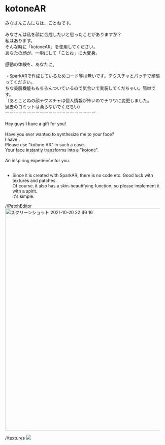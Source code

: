 # kotoneAR
みなさんこんにちは、ことねです。<br>
<br>
みなさんは私を顔に合成したいと思ったことがありますか？<br>
私はあります。<br>
そんな時に「kotoneAR」を使用してください。<br>
あなたの顔が、一瞬にして「ことね」に大変身。<br>
<br>
感動の体験を、あなたに。<br>
<br>
・SparkARで作成しているためコード等は無いです。テクスチャとパッチで頑張ってください。<br>
ちな美肌機能ももちろんついているので気合いで実装してくだちゃい。簡単です。<br>
（あとことねの顔テクスチャは個人情報が怖いのでチワワに変更しました。<br>
過去のコミットは漁らないでくだちい）　<br>
ーーーーーーーーーーーーーーーーーーーーー<br>
<br>
Hey guys I have a gift for you!<br>
<br>
Have you ever wanted to synthesize me to your face?<br>
I have .<br>
Please use "kotone AR" in such a case.<br>
Your face instantly transforms into a "kotone".<br>
<br>
An inspiring experience for you.<br>
<br>
* Since it is created with SparkAR, there is no code etc. Good luck with textures and patches. <br>
Of course, it also has a skin-beautifying function, so please implement it with a spirit. <br>
it's simple.


//PatchEditor
<img width="718" alt="スクリーンショット 2021-10-20 22 46 16" src="https://user-images.githubusercontent.com/89561421/138105369-575183ae-01dd-4fa2-bd4e-b8b3e2c50a3c.png">

//textures
<img src="https://pshoken.co.jp/uploads/2020/01/27/dog-symptom019a.jpg">
